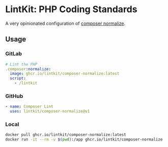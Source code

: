 # LintKit: PHP Coding Standards

A very opinionated configuration of [composer normalize](https://github.com/ergebnis/composer-normalize).

## Usage

### GitLab

```yaml
# Lint the PHP
.composer:normalize:
  image: ghcr.io/lintkit/composer-normalize:latest
  script:
    - /lintkit
```

### GitHub

```yaml
- name: Composer Lint
  uses: lintkit/composer-normalize@v1
```

### Local

```bash
docker pull ghcr.io/lintkit/composer-normalize:latest
docker run -it --rm -v $(pwd):/app ghcr.io/lintkit/composer-normalize
```
